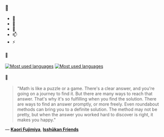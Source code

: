 ### 👋

- 🔭
- 🌱
- 💬
- 📫
- ⚡

#### 🧏

[![Most used languages](https://github-readme-stats-aynah.vercel.app/api/top-langs/?username=aynh&theme=solarized-dark&langs_count=6&layout=compact&hide_title=true)](https://github.com/anuraghazra/github-readme-stats#gh-dark-mode-only)
[![Most used languages](https://github-readme-stats-aynah.vercel.app/api/top-langs/?username=aynh&theme=solarized-light&langs_count=6&layout=compact&hide_title=true)](https://github.com/anuraghazra/github-readme-stats#gh-light-mode-only)

#### 💬

> "Math is like a puzzle or a game. There's a clear answer, and you're going on a journey to find it. But there are many ways to reach that answer. That's why it's so fulfilling when you find the solution. There are ways to find an answer promptly, or more freely. Even roundabout methods can bring you to a definite solution. The method may not be pretty, but when the answer you worked hard to discover is right, it makes you happy."

&mdash; [**Kaori Fujimiya**](https://myanimelist.net/character.php?q=Kaori%20Fujimiya&cat=character), [**Isshūkan Friends**](https://myanimelist.net/search/all?q=Issh%C5%ABkan%20Friends&cat=all)
